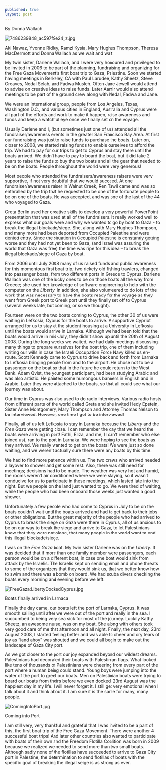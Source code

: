 ```yaml
---
published: true
layout: post
---
```

By Donna Wallach

![7486239848_ac597f9e24_z.jpg]({{site.baseurl}}/images/7486239848_ac597f9e24_z.jpg)
 
Aki Nawaz, Yvonne Ridley, Ramzi Kysia, Mary Hughes Thompson, Theresa MacDermott and Donna Wallach as we wait and wait


   My twin sister, Darlene Wallach, and I were very honoured and privileged to be invited in 2006 to be part of the planning, fundraising and organizing for the Free Gaza Movement’s first boat trip to Gaza, Palestine.
Soon we started having meetings in Berkeley, CA with Paul Larudee, Kathy Sheetz, Steve Greaves, Nedal Selah, and Fadwa Musleh. Often Jane Jewell would attend to advise on creative ideas to raise funds. Later Aamir would also attend meetings to be part of the ground crew along with Nedal, Fadwa and Jane.


   We were an international group, people from Los Angeles, Texas, Washington D.C., and various cities in England, Australia and Cyprus were all part of the efforts and work to make it happen, raise awareness and funds and keep a watchful eye once we finally set on the voyage.
   
   Usually Darlene and I, (but sometimes just one of us) attended all the fundraiser/awareness events in the greater San Francisco Bay Area. At first our fundraising was just to raise funds to purchase the boats. Later on, closer to 2008, we started raising funds to enable ourselves to afford the trip. We had to pay for our trips to get to Cyprus and stay there until the boats arrived. We didn’t have to pay to board the boat, but it did take 2 years to raise the funds to buy the two boats and all the gear that needed to be on the boats. People throughout the world were very generous!
   
   
   Most people who attended the fundraisers/awareness raisers were very supportive, if not very doubtful that we would succeed. At one fundraiser/awareness raiser in Walnut Creek, Ren Tawil came and was so enthralled by the trip that he requested to be one of the fortunate people to be on one of the boats. He was accepted, and was one of the last of the 44 who voyaged to Gaza.
   
   
   Greta Berlin used her creative skills to develop a very powerful PowerPoint presentation that was used at all of the fundraisers. It really worked well to express what our goals were and why we wanted to go by boat to Gaza - to break the illegal blockade/siege. She, along with Mary Hughes Thompson, and many more had been deported from Occupied Palestine and were denied entry. Since the situation in Occupied Palestine is constantly getting worse and they had not yet been to Gaza, (and Israel was assuring the world that Gaza was free) the time was ripe for this idea – to break the illegal blockade/siege of Gaza by boat.
   
   
   From 2006 until July 2008 many of us raised funds and public awareness for this momentous first boat trip; two rickety old fishing trawlers, changed into passenger boats, from two different ports in Greece to Cyprus. Darlene Wallach was one of the lucky ones to be on those boats all the way from Greece; she used her knowledge of software engineering to help with the computer on the _Liberty_. In addition, she also volunteered to do lots of the work that was necessary to have the boats ready for the voyage as they went from Greek port to Greek port until they finally set off to Cyprus (several weeks late, but coming, or so we thought).
   
   Fourteen were on the two boats coming to Cyprus, the other 30 of us were waiting in Lefkosia, Cyprus for the boats to arrive. A supportive Cypriot arranged for us to stay at the student housing at a University in Lefkosia until the boats would arrive in Larnaka. Although we had been told that the boats would arrive in mid-July, they didn't show up until the 20th of August 2008. During the long weeks we waited, we had daily meetings discussing many things to prepare ourselves for the boat trip, one of them including writing our wills in case the Israeli Occupation Force Navy killed us en-route. Scott Kennedy came to Cyprus to drive back and forth from Larnaka to Lefkosia bringing people from and to the airport. He chose not to be a passenger on the boat so that in the future he could return to the West Bank. Adam Qvist, the youngest participant, had been studying Arabic and was also artistic. He painted some humongous banners in English and in Arabic. Later they were attached to the boats, so that all could see what our journey was about.
   
   Our time in Cyprus was also used to do radio interviews. Various radio hosts from different parts of the world called Greta and she invited Hedy Epstein, Sister Anne Montgomery, Mary Thompson and Attorney Thomas Nelson to be interviewed. However, one time I got to be interviewed!
   
   Finally, all of us left Lefkosia to stay in Larnaka because the _Liberty_ and the _Free Gaza_ were getting close. I can remember the day that we heard the boats were arriving in port! Fathi, Eliza, and me, (I can’t remember who else joined us), ran to the port in Larnaka. We were hoping to see the boats as they arrived. We really wanted to get on the boats! We were just so done waiting, and we weren't actually sure there were any boats by this time.
   
   We had to find more patience within us. The two crews who arrived needed a layover to shower and get some rest. Also, there was still need for meetings; decisions had to be made. The weather was very hot and humid, the rooms weren’t air conditioned where we were staying, so it wasn’t conducive for us to participate in these meetings, which lasted late into the night. But we people on the land just wanted to go. We were tired of waiting, while the people who had been onboard those weeks just wanted a good shower. 
   
   Unfortunately a few people who had come to Cyprus in July to be on the boats couldn’t wait until the boats arrived and had to get back to their jobs or other obligations. But the great majority of the people who had arrived to Cyprus to break the siege on Gaza were there in Cyprus, all of us anxious to be on our way to break the siege and arrive to Gaza, to let Palestinians know that they were not alone, that many people in the world want to end this illegal blockade/siege.

   I was on the _Free Gaza_ boat. My twin sister Darlene was on the _Liberty_. It was decided that if more than one family member were passengers, each person would be on a different boat, in case one boat would sink from attack by the Israelis. The Israelis kept on sending email and phone threats to some of the organizers that they would sink us, that we better know how to swim and there was a bomb on board. We had scuba divers checking the boats every morning and evening before we left.
   
   ![FreeGaza:LibertyDockedCyprus.jpg]({{site.baseurl}}/images/FreeGaza:LibertyDockedCyprus.jpg)

Boats finally arrived in Larnaca

   Finally the day came, our boats left the port of Larnaka, Cyprus. It was smooth sailing until after we were out of the port and really in the sea. I succumbed to being very sea sick for most of the journey. Luckily Kathy Sheetz, an awesome nurse, was on my boat. She along with others took very good care of me that afternoon and all night. Finally, the next day, 23rd August 2008, I started feeling better and was able to cheer and cry tears of joy as “land ahoy” was shouted and we could all begin to make out the landscape of Gaza City port. 
   
   As we got closer to the port our joy expanded beyond our wildest dreams. Palestinians had decorated their boats with Palestinian flags. What looked like tens of thousands of Palestinians were cheering from every part of the port where a human being could stand. Young boys were jumping into the water of the port to greet our boats. Men on Palestinian boats were trying to board our boats from theirs before we even docked. 23rd August was the happiest day in my life. I will never forget it. I still get very emotional when I talk about it and think about it. I am sure it is the same for many, many people.
   
   ![ComingIntoPort.jpg]({{site.baseurl}}/images/ComingIntoPort.jpg)

Coming into Port
   
   
   I am still very, very thankful and grateful that I was invited to be a part of this, the first boat trip of the Free Gaza Movement. There were another 4 successful boat trips! And later other countries also wanted to participate with boats of their own and the Freedom Flotilla Coalition was born in 2009 because we realized we needed to send more than two small boats. Although sadly none of the flotillas have succeeded to arrive to Gaza City port in Palestine, the determination to send flotillas of boats with the specific goal of breaking the illegal seige is as strong as ever. 


